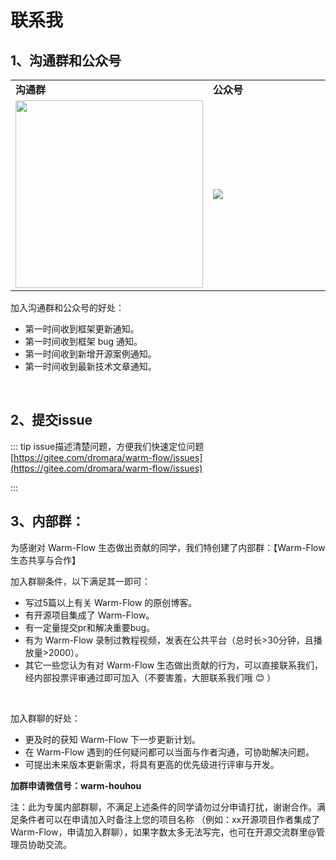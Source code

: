 # 联系我
<!-- @include: ../other/betweengg.md -->


## 1、沟通群和公众号

<table>
    <tbody>
        <tr>
            <td><strong>沟通群</strong></td>
            <td><strong>公众号</strong></td>
        </tr>
        <tr>
            <td><img src="https://foruda.gitee.com/images/1739841918538142710/6ece5b97_2218307.png" width="300px"></td>
            <td><img src="/wxgzh.jpg"></td>
        </tr>
    </tbody>
</table>

<style scoped>
td {
  width: 50%;
}
</style>

加入沟通群和公众号的好处：

- 第一时间收到框架更新通知。
- 第一时间收到框架 bug 通知。
- 第一时间收到新增开源案例通知。
- 第一时间收到最新技术文章通知。

<br>

## 2、提交issue
::: tip issue描述清楚问题，方便我们快速定位问题
[https://gitee.com/dromara/warm-flow/issues](https://gitee.com/dromara/warm-flow/issues)

:::

## 3、内部群：
为感谢对 Warm-Flow 生态做出贡献的同学，我们特创建了内部群：【Warm-Flow 生态共享与合作】

加入群聊条件，以下满足其一即可：

- 写过5篇以上有关 Warm-Flow 的原创博客。
- 有开源项目集成了 Warm-Flow。
- 有一定量提交pr和解决重要bug。
- 有为 Warm-Flow 录制过教程视频，发表在公共平台（总时长>30分钟，且播放量>2000）。
- 其它一些您认为有对 Warm-Flow 生态做出贡献的行为，可以直接联系我们，经内部投票评审通过即可加入（不要害羞，大胆联系我们哦 😊 ）

<br>

加入群聊的好处：

- 更及时的获知 Warm-Flow 下一步更新计划。
- 在 Warm-Flow 遇到的任何疑问都可以当面与作者沟通，可协助解决问题。
- 可提出未来版本更新需求，将具有更高的优先级进行评审与开发。

**加群申请微信号：warm-houhou**

注：此为专属内部群聊，不满足上述条件的同学请勿过分申请打扰，谢谢合作。满足条件者可以在申请加入时备注上您的项目名称 （例如：xx开源项目作者集成了 Warm-Flow，申请加入群聊），如果字数太多无法写完，也可在开源交流群里@管理员协助交流。
